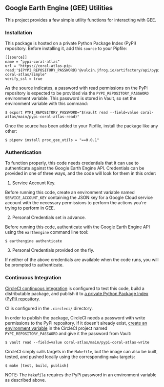 ## Google Earth Engine (GEE) Utilities
This project provides a few simple utility functions for interacting with GEE.

### Installation
This package is hosted on a private Python Package Index (PyPi) repository. Before installing it, add this `source` to your Pipfile:

```
[[source]]
name = "pypi-coral-atlas"
url = "https://coral-atlas-pip-read:'${PYPI_REPOSITORY_PASSWORD}'@vulcin.jfrog.io/artifactory/api/pypi/pypi-coral-atlas/simple"
verify_ssl = true
```

As the source indicates, a password with read permissions on the PyPi repository is expected to be provided via the `PYPI_REPOSITORY_PASSWORD` environment variable.  This password is stored in Vault, so set the environment variable with this command:

```
$ export PYPI_REPOSITORY_PASSWORD="$(vault read --field=value coral-atlas/main/pypi-coral-atlas-read)"
```

Once the source has been added to your Pipfile, install the package like any other:

```
$ pipenv install proc_gee_utils = "==0.0.1"
```

### Authentication
To function properly, this code needs credentials that it can use to authenticate against the Google Earth Engine API.  Credentials can be provided in one of three ways, and the code will look for them in this order:

1. Service Account Key.

Before running this code, create an environment variable named `SERVICE_ACCOUNT_KEY` containing the JSON key for a Google Cloud service account with the necessary permissions to perform the actions you're trying to perform in GEE.

2. Personal Credentials set in advance.

Before running this code, authenticate with the Google Earth Engine API using the `earthengine` command line tool:
```
$ earthengine authenticate
```

3. Personal Credentials provided on the fly.

If neither of the above credentials are available when the code runs, you will be prompted to authenticate.


### Continuous Integration

[CircleCI continuous integration](https://circleci.com) is configured to test this code, build a distributable package, and publish it to [a private Python Package Index (PyPi) repository](https://vulcin.jfrog.io/artifactory/pypi-coral-atlas/).

CI is configured in the `.circleci/` directory.

In order to publish the package, CircleCI needs a password with write permissions to the PyPi repository.  If it doesn't already exist, [create an environment variable](https://circleci.com/docs/2.0/env-vars/) in the CircleCI project named `PYPI_REPOSITORY_PASSWORD` and give it the password from Vault:

```
$ vault read --field=value coral-atlas/main/pypi-coral-atlas-write
```

CircleCI simply calls targets in the `Makefile`, but the image can also be built, tested, and pushed locally using the corresponding `make` targets:

```
$ make [test, build, publish]
```

NOTE: The `Makefile` requires the PyPi password in an environment variable as described above.
